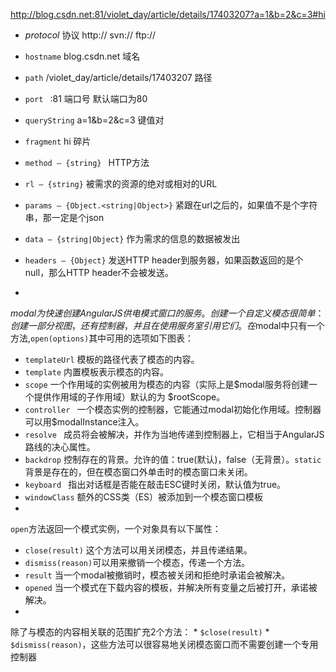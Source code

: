 http://blog.csdn.net:81/violet_day/article/details/17403207?a=1&b=2&c=3#hi


*  *protocol*       协议    http://   svn://    ftp://
*  `hostname`       blog.csdn.net   域名
*  `path`           /violet_day/article/details/17403207     路径
*  `port `          :81   端口号   默认端口为80
*  `queryString`    a=1&b=2&c=3    键值对
*  `fragment`       hi             碎片


*   `method – {string} `  HTTP方法
*   `rl – {string}`       被需求的资源的绝对或相对的URL
*   `params – {Object.<string|Object>}`  紧跟在url之后的，如果值不是个字符串，那一定是个json
*   `data – {string|Object}`             作为需求的信息的数据被发出
*   `headers – {Object}`                 发送HTTP header到服务器，如果函数返回的是个null，那么HTTP header不会被发送。
*   


$modal为快速创建AngularJS供电模式窗口的服务。创建一个自定义模态很简单：创建一部分视图，还有控制器，并且在使用服务室引用它们。在$modal中只有一个方法,`open(options)`其中可用的选项如下图表：
*   `templateUrl`   模板的路径代表了模态的内容。
*   `template`      内置模板表示模态的内容。
*   `scope`         一个作用域的实例被用为模态的内容（实际上是$modal服务将创建一个提供作用域的子作用域）默认的为 $rootScope。
*   `controller `   一个模态实例的控制器，它能通过modal初始化作用域。控制器可以用$modalInstance注入。
*   `resolve `      成员将会被解决，并作为当地传递到控制器上，它相当于AngularJS路线的决心属性。
*   `backdrop`      控制存在的背景。允许的值：true(默认)，false（无背景）。`static` 背景是存在的，但在模态窗口外单击时的模态窗口未关闭。
*   `keyboard `     指出对话框是否能在敲击ESC键时关闭，默认值为true。
*   `windowClass`   额外的CSS类（ES）被添加到一个模态窗口模板
*   
`open`方法返回一个模式实例，一个对象具有以下属性：
*   `close(result)` 这个方法可以用关闭模态，并且传递结果。
*   `dismiss(reason)`可以用来撤销一个模态，传递一个方法。
*   `result`        当一个modal被撤销时，模态被关闭和拒绝时承诺会被解决。
*   `opened`        当一个模式在下载内容的模板，并解决所有变量之后被打开，承诺被解决。
*   
除了与模态的内容相关联的范围扩充2个方法： * `$close(result)` * `$dismiss(reason)`，这些方法可以很容易地关闭模态窗口而不需要创建一个专用控制器

